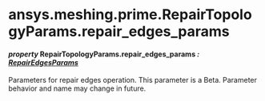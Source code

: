 # ansys.meshing.prime.RepairTopologyParams.repair_edges_params

#### *property* RepairTopologyParams.repair_edges_params *: [RepairEdgesParams](ansys.meshing.prime.RepairEdgesParams.md#ansys.meshing.prime.RepairEdgesParams)*

Parameters for repair edges operation.
This parameter is a Beta. Parameter behavior and name may change in future.

<!-- !! processed by numpydoc !! -->
